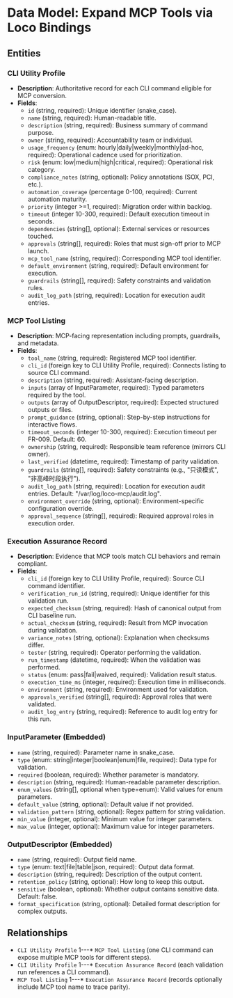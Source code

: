 # Data Model: Expand MCP Tools via Loco Bindings

## Entities

### CLI Utility Profile
- **Description**: Authoritative record for each CLI command eligible for MCP conversion.
- **Fields**:
  - `id` (string, required): Unique identifier (snake_case).
  - `name` (string, required): Human-readable title.
  - `description` (string, required): Business summary of command purpose.
  - `owner` (string, required): Accountability team or individual.
  - `usage_frequency` (enum: hourly|daily|weekly|monthly|ad-hoc, required): Operational cadence used for prioritization.
  - `risk` (enum: low|medium|high|critical, required): Operational risk category.
  - `compliance_notes` (string, optional): Policy annotations (SOX, PCI, etc.).
  - `automation_coverage` (percentage 0-100, required): Current automation maturity.
  - `priority` (integer >=1, required): Migration order within backlog.
  - `timeout` (integer 10-300, required): Default execution timeout in seconds.
  - `dependencies` (string[], optional): External services or resources touched.
  - `approvals` (string[], required): Roles that must sign-off prior to MCP launch.
  - `mcp_tool_name` (string, required): Corresponding MCP tool identifier.
  - `default_environment` (string, required): Default environment for execution.
  - `guardrails` (string[], required): Safety constraints and validation rules.
  - `audit_log_path` (string, required): Location for execution audit entries.

### MCP Tool Listing
- **Description**: MCP-facing representation including prompts, guardrails, and metadata.
- **Fields**:
  - `tool_name` (string, required): Registered MCP tool identifier.
  - `cli_id` (foreign key to CLI Utility Profile, required): Connects listing to source CLI command.
  - `description` (string, required): Assistant-facing description.
  - `inputs` (array of InputParameter, required): Typed parameters required by the tool.
  - `outputs` (array of OutputDescriptor, required): Expected structured outputs or files.
  - `prompt_guidance` (string, optional): Step-by-step instructions for interactive flows.
  - `timeout_seconds` (integer 10-300, required): Execution timeout per FR-009. Default: 60.
  - `ownership` (string, required): Responsible team reference (mirrors CLI owner).
  - `last_verified` (datetime, required): Timestamp of parity validation.
  - `guardrails` (string[], required): Safety constraints (e.g., "只读模式", "非高峰时段执行").
  - `audit_log_path` (string, required): Location for execution audit entries. Default: "/var/log/loco-mcp/audit.log".
  - `environment_override` (string, optional): Environment-specific configuration override.
  - `approval_sequence` (string[], required): Required approval roles in execution order.

### Execution Assurance Record
- **Description**: Evidence that MCP tools match CLI behaviors and remain compliant.
- **Fields**:
  - `cli_id` (foreign key to CLI Utility Profile, required): Source CLI command identifier.
  - `verification_run_id` (string, required): Unique identifier for this validation run.
  - `expected_checksum` (string, required): Hash of canonical output from CLI baseline run.
  - `actual_checksum` (string, required): Result from MCP invocation during validation.
  - `variance_notes` (string, optional): Explanation when checksums differ.
  - `tester` (string, required): Operator performing the validation.
  - `run_timestamp` (datetime, required): When the validation was performed.
  - `status` (enum: pass|fail|waived, required): Validation result status.
  - `execution_time_ms` (integer, required): Execution time in milliseconds.
  - `environment` (string, required): Environment used for validation.
  - `approvals_verified` (string[], required): Approval roles that were validated.
  - `audit_log_entry` (string, required): Reference to audit log entry for this run.

### InputParameter (Embedded)
- `name` (string, required): Parameter name in snake_case.
- `type` (enum: string|integer|boolean|enum|file, required): Data type for validation.
- `required` (boolean, required): Whether parameter is mandatory.
- `description` (string, required): Human-readable parameter description.
- `enum_values` (string[], optional when type=enum): Valid values for enum parameters.
- `default_value` (string, optional): Default value if not provided.
- `validation_pattern` (string, optional): Regex pattern for string validation.
- `min_value` (integer, optional): Minimum value for integer parameters.
- `max_value` (integer, optional): Maximum value for integer parameters.

### OutputDescriptor (Embedded)
- `name` (string, required): Output field name.
- `type` (enum: text|file|table|json, required): Output data format.
- `description` (string, required): Description of the output content.
- `retention_policy` (string, optional): How long to keep this output.
- `sensitive` (boolean, optional): Whether output contains sensitive data. Default: false.
- `format_specification` (string, optional): Detailed format description for complex outputs.

## Relationships
- `CLI Utility Profile` 1---* `MCP Tool Listing` (one CLI command can expose multiple MCP tools for different steps).
- `CLI Utility Profile` 1---* `Execution Assurance Record` (each validation run references a CLI command).
- `MCP Tool Listing` 1---* `Execution Assurance Record` (records optionally include MCP tool name to trace parity).

